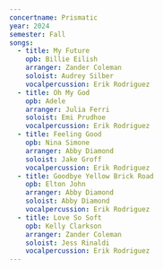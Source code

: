 ```yaml
---
concertname: Prismatic
year: 2024
semester: Fall
songs:
  - title: My Future
    opb: Billie Eilish
    arranger: Zander Coleman
    soloist: Audrey Silber
    vocalpercussion: Erik Rodriguez
  - title: Oh My God
    opb: Adele
    arranger: Julia Ferri
    soloist: Emi Prudhoe
    vocalpercussion: Erik Rodriguez
  - title: Feeling Good
    opb: Nina Simone
    arranger: Abby Diamond
    soloist: Jake Groff
    vocalpercussion: Erik Rodriguez
  - title: Goodbye Yellow Brick Road
    opb: Elton John
    arranger: Abby Diamond
    soloist: Abby Diamond
    vocalpercussion: Erik Rodriguez
  - title: Love So Soft
    opb: Kelly Clarkson
    arranger: Zander Coleman
    soloist: Jess Rinaldi
    vocalpercussion: Erik Rodriguez
---
```

